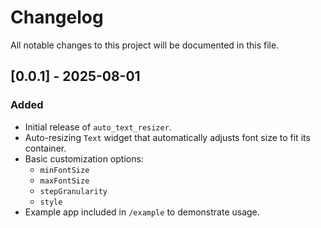 # Changelog

All notable changes to this project will be documented in this file.

## [0.0.1] - 2025-08-01
### Added
- Initial release of `auto_text_resizer`.
- Auto-resizing `Text` widget that automatically adjusts font size to fit its container.
- Basic customization options:
    - `minFontSize`
    - `maxFontSize`
    - `stepGranularity`
    - `style`
- Example app included in `/example` to demonstrate usage.